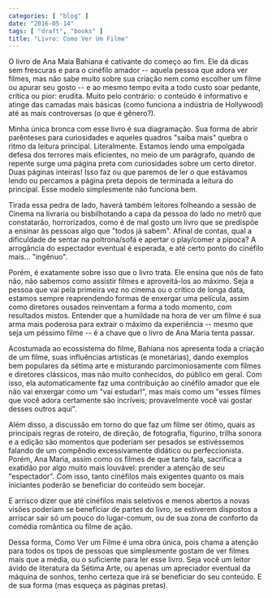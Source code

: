 ```yaml
---
categories: [ "blog" ]
date: "2016-05-14"
tags: [ "draft", "books" ]
title: "Livro: Como Ver Um Filme"
---
```

O livro de Ana Maia Bahiana é cativante do começo ao fim. Ele dá dicas
sem frescuras e para o cinéfilo amador -- aquela pessoa que adora ver
filmes, mas não sabe muito sobre sua criação nem como escolher um
filme ou apurar seu gosto -- e ao mesmo tempo evita a todo custo soar
pedante, crítica ou pior: erudita. Muito pelo contrário: o conteúdo
é informativo e atinge das camadas mais básicas (como funciona a
indústria de Hollywood) até as mais controversas (o que é gênero?).

Minha única bronca com esse livro é sua diagramação. Sua forma
de abrir parênteses para curiosidades e aqueles quadros "saiba mais"
quebra o ritmo da leitura principal. Literalmente. Estamos lendo uma
empolgada defesa dos terrores mais eficientes, no meio de um parágrafo,
quando de repente surge uma página preta com curiosidades sobre um
certo diretor. Duas páginas inteiras! Isso faz ou que paremos de ler
o que estávamos lendo ou percamos a página preta depois de terminada
a leitura do principal. Esse modelo simplesmente não funciona bem.

Tirada essa pedra de lado, haverá também leitores folheando a sessão
de Cinema na livraria ou bisbilhotando a capa da pessoa do lado no metrô
que constatarão, horrorizados, como é de mal gosto um livro que se
predispõe a ensinar às pessoas algo que "todos já sabem". Afinal
de contas, qual a dificuldade de sentar na poltrona/sofá e apertar o
play/comer a pipoca? A arrogância do espectador eventual é esperada,
e até certo ponto do cinéfilo mais... "ingênuo".

Porém, é exatamente sobre isso que o livro trata. Ele ensina que
nós de fato não, não sabemos como assistir filmes e aproveitá-los
ao máximo. Seja a pessoa que vai pela primeira vez no cinema ou o
crítico de longa data, estamos sempre reaprendendo formas de enxergar
uma película, assim como diretores ousados reinventam a forma a todo
momento, com resultados mistos. Entender que a humildade na hora de ver um
filme é sua arma mais poderosa para extrair o máximo da experiência --
mesmo que seja um péssimo filme -- é a chave que o livro de Ana Maria
tenta passar.

Acostumada ao ecossistema do filme, Bahiana nos apresenta toda a criação
de um filme, suas influências artísticas (e monetárias), dando exemplos
bem populares da sétima arte e misturando parcimoniosamente com filmes e
diretores clássicos, mas não muito conhecidos, do público em geral. Com
isso, ela automaticamente faz uma contribuição ao cinéfilo amador que
ele não vai enxergar como um "vai estudar!", mas mais como um "esses
filmes que você adora certamente são incríveis; provavelmente você
vai gostar desses outros aqui".

Além disso, a discussão em torno do que faz um filme ser ótimo, quais
as principais regras de roteiro, de direção, de fotografia, figurino,
trilha sonora e a edição são momentos que poderiam ser pesados
se estivéssemos falando de um compêndio excessivamente didático ou
perfeccionista. Porém, Ana Maria, assim como os filmes de que tanto fala,
sacrifica a exatidão por algo muito mais louvável: prender a atenção
de seu "espectador". Com isso, tanto cinéfilos mais exigentes quanto
os mais iniciantes poderão se beneficiar do conteúdo sem bocejar.

E arrisco dizer que até cinéfilos mais seletivos e menos abertos a
novas visões poderiam se beneficiar de partes do livro, se estiverem
dispostos a arriscar sair só um pouco do lugar-comum, ou de sua zona
de conforto da comédia romântica ou filme de ação.

Dessa forma, Como Ver um Filme é uma obra única, pois chama a atenção
para todos os tipos de pessoas que simplesmente gostam de ver filmes
mais que a média, ou o suficiente para ler esse livro. Seja você um
leitor ávido de literatura da Sétima Arte, ou apenas um apreciador
eventual da máquina de sonhos, tenho certeza que irá se beneficiar do
seu conteúdo. E de sua forma (mas esqueça as páginas pretas).
